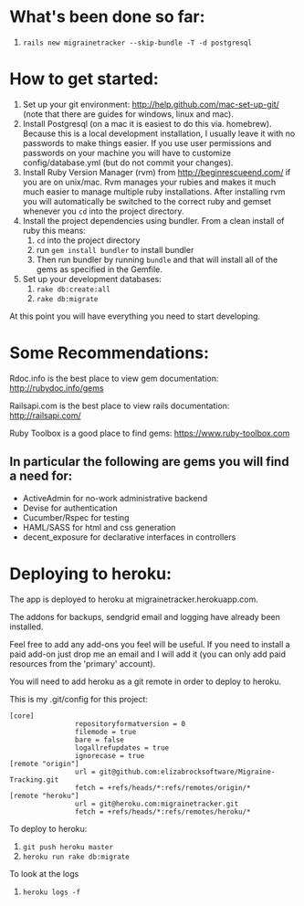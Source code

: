 What's been done so far:
=======================

1. `rails new migrainetracker --skip-bundle -T -d postgresql`

How to get started:
=======================

1. Set up your git environment: http://help.github.com/mac-set-up-git/ (note that there are guides for windows, linux and mac).
2. Install Postgresql (on a mac it is easiest to do this via. homebrew).  Because this is a local development installation, I usually leave it with no passwords to make things easier.  If you use user permissions and passwords on your machine you will have to customize config/database.yml (but do not commit your changes).
1. Install Ruby Version Manager (rvm) from http://beginrescueend.com/ if you are on unix/mac. Rvm manages your rubies and makes it much much easier to manage multiple ruby installations. After installing rvm you will automatically be switched to the correct ruby and gemset whenever you `cd` into the project directory.
2. Install the project dependencies using bundler.  From a clean install of ruby this means:
    1. `cd` into the project directory
    2. run `gem install bundler` to install bundler
    3. Then run bundler by running `bundle` and that will install all of the gems as specified in the Gemfile.
3. Set up your development databases:
    1. `rake db:create:all`
    2. `rake db:migrate`

At this point you will have everything you need to start developing.


Some Recommendations:
=====================

Rdoc.info is the best place to view gem documentation: http://rubydoc.info/gems

Railsapi.com is the best place to view rails documentation: http://railsapi.com/

Ruby Toolbox is a good place to find gems: https://www.ruby-toolbox.com

In particular the following are gems you will find a need for:
------------------------------------------------------

* ActiveAdmin for no-work administrative backend
* Devise for authentication
* Cucumber/Rspec for testing
* HAML/SASS for html and css generation
* decent_exposure for declarative interfaces in controllers


Deploying to heroku:
====================

The app is deployed to heroku at migrainetracker.herokuapp.com.

The addons for backups, sendgrid email and logging have already been installed.

Feel free to add any add-ons you feel will be useful.  If you need to install a paid add-on just drop me an email and I will add it (you can only add paid resources from the 'primary' account).

You will need to add heroku as a git remote in order to deploy to heroku.

This is my .git/config for this project:

	[core]
					repositoryformatversion = 0
					filemode = true
					bare = false
					logallrefupdates = true
					ignorecase = true
	[remote "origin"]
					url = git@github.com:elizabrocksoftware/Migraine-Tracking.git
					fetch = +refs/heads/*:refs/remotes/origin/*
	[remote "heroku"]
					url = git@heroku.com:migrainetracker.git
					fetch = +refs/heads/*:refs/remotes/heroku/*

To deploy to heroku:

1. `git push heroku master`
2. `heroku run rake db:migrate`

To look at the logs

1. `heroku logs -f`
